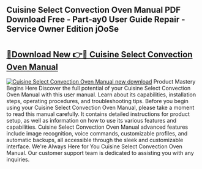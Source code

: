 ## Cuisine Select Convection Oven Manual PDF Download Free - Part-ay0 User Guide Repair - Service Owner Edition jOoSe

# <h2><a href="http://cf11097.oget.top/?id=Cuisine+Select+Convection+Oven+Manual">🔗Download New 👉🔴 Cuisine Select Convection Oven Manual</a></h2>

[![Cuisine Select Convection Oven Manual new download](https://i.imgur.com/5g1atiW.png)](http://cf11097.oget.top/?id=Cuisine+Select+Convection+Oven+Manual)
Product Mastery Begins Here Discover the full potential of your Cuisine Select Convection Oven Manual with this user manual. Learn about its capabilities, installation steps, operating procedures, and troubleshooting tips. Before you begin using your Cuisine Select Convection Oven Manual, please take a moment to read this manual carefully. It contains detailed instructions for product setup, as well as information on how to use its various features and capabilities. Cuisine Select Convection Oven Manual advanced features include image recognition, voice commands, customizable profiles, and automatic backups, all accessible through the sleek and customizable interface. We're Always Here for You Cuisine Select Convection Oven Manual. Our customer support team is dedicated to assisting you with any inquiries.
